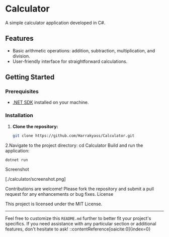 # Calculator

A simple calculator application developed in C#.

## Features

- Basic arithmetic operations: addition, subtraction, multiplication, and division.
- User-friendly interface for straightforward calculations.

## Getting Started

### Prerequisites

- [.NET SDK](https://dotnet.microsoft.com/download) installed on your machine.

### Installation

1. **Clone the repository:**

   ```bash
   git clone https://github.com/Harrakyass/Calculator.git
2.Navigate to the project directory:
  cd Calculator
Build and run the application:

    dotnet run

Screenshot

[./calculator/screenshot.png]

Contributions are welcome! Please fork the repository and submit a pull request for any enhancements or bug fixes.
License

This project is licensed under the MIT License.


---

Feel free to customize this `README.md` further to better fit your project's specifics. If you need assistance with any particular section or additional features, don't hesitate to ask!
::contentReference[oaicite:0]{index=0}
 
